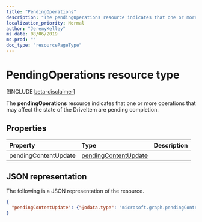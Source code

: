 ```yaml
---
title: "PendingOperations"
description: "The pendingOperations resource indicates that one or more operations that may affect the state of the driveItem are pending completion."
localization_priority: Normal
author: "JeremyKelley"
ms.date: 08/06/2019
ms.prod: ""
doc_type: "resourcePageType"
---
```


# PendingOperations resource type

[!INCLUDE [beta-disclaimer](../../includes/beta-disclaimer.md)]

The **pendingOperations** resource indicates that one or more operations that may affect the state of the DriveItem are pending completion.

## Properties

| Property     | Type        | Description |
|:-------------|:------------|:------------|
|pendingContentUpdate|[pendingContentUpdate](pendingcontentupdate.md)||

## JSON representation

The following is a JSON representation of the resource.

<!-- {
  "blockType": "resource",
  "optionalProperties": [

  ],
  "@odata.type": "microsoft.graph.pendingOperations",
  "baseType": null
}-->

```json
{
  "pendingContentUpdate": {"@odata.type": "microsoft.graph.pendingContentUpdate"}
}
```

<!-- uuid: 16cd6b66-4b1a-43a1-adaf-3a886856ed98
2019-02-04 14:57:30 UTC -->
<!-- {
  "type": "#page.annotation",
  "description": "The pendingOperations resource indicates that an operation that may affect the state of the DriveItem is pending completion.",
  "keywords": "pendingoperations,pendingoperations,operation,pendingcontentupdate",
  "section": "documentation",
  "tocPath": ""
}-->